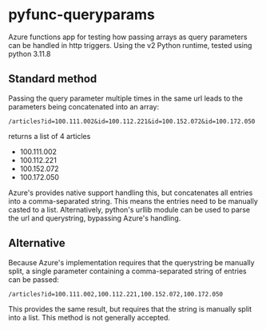 # pyfunc-queryparams
Azure functions app for testing how passing arrays as query parameters can be handled in http triggers. Using the v2 Python runtime, tested using python 3.11.8

## Standard method
Passing the query parameter multiple times in the same url leads to the parameters being concatenated into an array:

``/articles?id=100.111.002&id=100.112.221&id=100.152.072&id=100.172.050``

returns a list of 4 articles
- 100.111.002
- 100.112.221
- 100.152.072
- 100.172.050

Azure's provides native support handling this, but concatenates all entries into a comma-separated string. This means the entries need to be manually casted to a list. Alternatively, python's urllib module can be used to parse the url and querystring, bypassing Azure's handling.

## Alternative
Because Azure's implementation requires that the querystring be manually split, a single parameter containing a comma-separated string of entries can be passed:

``/articles?id=100.111.002,100.112.221,100.152.072,100.172.050``

This provides the same result, but requires that the string is manually split into a list. This method is not generally accepted.
